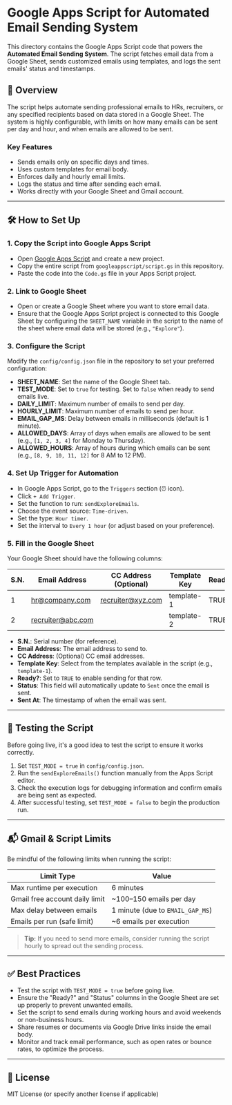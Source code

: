 # Google Apps Script for Automated Email Sending System

This directory contains the Google Apps Script code that powers the **Automated Email Sending System**. The script fetches email data from a Google Sheet, sends customized emails using templates, and logs the sent emails' status and timestamps.

## 📧 Overview

The script helps automate sending professional emails to HRs, recruiters, or any specified recipients based on data stored in a Google Sheet. The system is highly configurable, with limits on how many emails can be sent per day and hour, and when emails are allowed to be sent.

### Key Features

- Sends emails only on specific days and times.
- Uses custom templates for email body.
- Enforces daily and hourly email limits.
- Logs the status and time after sending each email.
- Works directly with your Google Sheet and Gmail account.

---

## 🛠️ How to Set Up

### 1. **Copy the Script into Google Apps Script**
   
   - Open [Google Apps Script](https://script.google.com/) and create a new project.
   - Copy the entire script from `googleappscript/script.gs` in this repository.
   - Paste the code into the `Code.gs` file in your Apps Script project.

### 2. **Link to Google Sheet**

   - Open or create a Google Sheet where you want to store email data.
   - Ensure that the Google Apps Script project is connected to this Google Sheet by configuring the `SHEET_NAME` variable in the script to the name of the sheet where email data will be stored (e.g., `"Explore"`).

### 3. **Configure the Script**

   Modify the `config/config.json` file in the repository to set your preferred configuration:

   - **SHEET_NAME**: Set the name of the Google Sheet tab.
   - **TEST_MODE**: Set to `true` for testing. Set to `false` when ready to send emails live.
   - **DAILY_LIMIT**: Maximum number of emails to send per day.
   - **HOURLY_LIMIT**: Maximum number of emails to send per hour.
   - **EMAIL_GAP_MS**: Delay between emails in milliseconds (default is 1 minute).
   - **ALLOWED_DAYS**: Array of days when emails are allowed to be sent (e.g., `[1, 2, 3, 4]` for Monday to Thursday).
   - **ALLOWED_HOURS**: Array of hours during which emails can be sent (e.g., `[8, 9, 10, 11, 12]` for 8 AM to 12 PM).

### 4. **Set Up Trigger for Automation**

   - In Google Apps Script, go to the `Triggers` section (⏰ icon).
   - Click `+ Add Trigger`.
   - Set the function to run: `sendExploreEmails`.
   - Choose the event source: `Time-driven`.
   - Set the type: `Hour timer`.
   - Set the interval to `Every 1 hour` (or adjust based on your preference).

### 5. **Fill in the Google Sheet**

   Your Google Sheet should have the following columns:

| S.N. | Email Address      | CC Address (Optional) | Template Key | Ready? | Status | Sent At    |
|------|--------------------|-----------------------|--------------|--------|--------|------------|
| 1    | hr@company.com      | recruiter@xyz.com     | template-1   | TRUE   |        |            |
| 2    | recruiter@abc.com   |                       | template-2   | TRUE   |        |            |

- **S.N.**: Serial number (for reference).
- **Email Address**: The email address to send to.
- **CC Address**: (Optional) CC email addresses.
- **Template Key**: Select from the templates available in the script (e.g., `template-1`).
- **Ready?**: Set to `TRUE` to enable sending for that row.
- **Status**: This field will automatically update to `Sent` once the email is sent.
- **Sent At**: The timestamp of when the email was sent.

---

## 🧪 Testing the Script

Before going live, it's a good idea to test the script to ensure it works correctly.

1. Set `TEST_MODE = true` in `config/config.json`.
2. Run the `sendExploreEmails()` function manually from the Apps Script editor.
3. Check the execution logs for debugging information and confirm emails are being sent as expected.
4. After successful testing, set `TEST_MODE = false` to begin the production run.

---

## 📬 Gmail & Script Limits

Be mindful of the following limits when running the script:

| Limit Type                     | Value                              |
|---------------------------------|------------------------------------|
| Max runtime per execution      | 6 minutes                         |
| Gmail free account daily limit | ~100–150 emails per day           |
| Max delay between emails       | 1 minute (due to `EMAIL_GAP_MS`)  |
| Emails per run (safe limit)    | ~6 emails per execution           |

> **Tip:** If you need to send more emails, consider running the script hourly to spread out the sending process.

---

## ✅ Best Practices

- Test the script with `TEST_MODE = true` before going live.
- Ensure the "Ready?" and "Status" columns in the Google Sheet are set up properly to prevent unwanted emails.
- Set the script to send emails during working hours and avoid weekends or non-business hours.
- Share resumes or documents via Google Drive links inside the email body.
- Monitor and track email performance, such as open rates or bounce rates, to optimize the process.

---

## 📄 License

MIT License (or specify another license if applicable)
